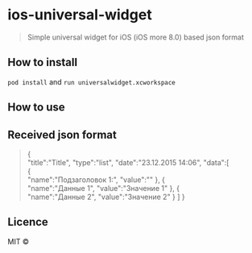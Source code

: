 # ios-universal-widget
> Simple universal widget for iOS (iOS more 8.0) based json format

## How to install
```pod install```
and ```run universalwidget.xcworkspace```

## How to use


## Received json format
> {  
   "title":"Title",
   "type":"list",
   "date":"23.12.2015 14:06",
   "data":[  
   		{  
         "name":"Подзаголовок 1:",
         "value":""
      },
      {  
         "name":"Данные 1",
         "value":"Значение 1"
      },
      {  
         "name":"Данные 2",
         "value":"Значение 2"
      }
   ]
}


## Licence
MIT ©
